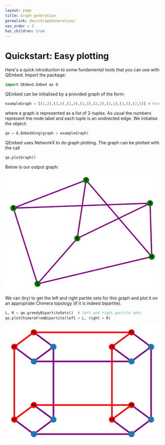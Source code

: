```yaml
---
layout: page
title: Graph generation
permalink: docs/GraphGeneration/
nav_order : 3
has_children: true
---
```


# Quickstart: Easy plotting

Here's a quick introduction to some fundamental tools that you can use with QEmbed. Import the package:
```python
import QEmbed.Embed as Q
```
QEmbed can be initialised by a provided graph of the form:
```python
exampleGraph = [(1,2),(3,4),(2,4),(1,5),(2,3),(3,1),(3,5),(2,5)] # Format of an example input graph
```
where a graph is represented as a list of 2-tuples. As usual the numbers represent the node label and each tuple is an undirected edge. We initialise the object:

```python
qe = Q.Embedding(graph = exampleGraph)
```

QEmbed uses NetworkX to do graph plotting. The graph can be plotted with the call
```python
qe.plotGraph()
```
Below is our output graph:

![Example graph](https://github.com/franklee26/QEmbedDoc/blob/master/_site/assets/images/evenbetter-removebg.png?raw=true)

We can (try) to get the left and right partite sets for this graph and plot it on an appropriate Chimera topology (if it is indeed bipartite). 

```python
L, R = qe.greedyBipartiteSets()  # left and right partite sets
qe.plotChimeraFromBipartite(left = L, right = R)
```
![Example chimera](https://github.com/franklee26/QEmbedDoc/blob/master/_site/assets/images/chimera.png?raw=true)
